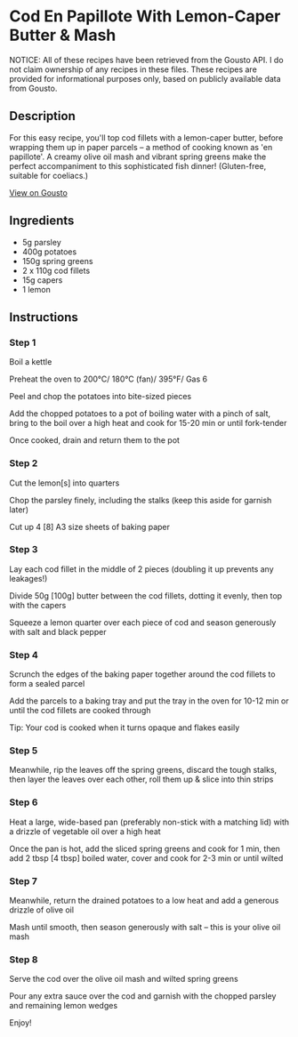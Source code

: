 # Cod En Papillote With Lemon-Caper Butter & Mash

NOTICE: All of these recipes have been retrieved from the Gousto API. I do not claim ownership of any recipes in these files. These recipes are provided for informational purposes only, based on publicly available data from Gousto.

## Description

For this easy recipe, you'll top cod fillets with a lemon-caper butter, before wrapping them up in paper parcels – a method of cooking known as 'en papillote'. A creamy olive oil mash and vibrant spring greens make the perfect accompaniment to this sophisticated fish dinner! (Gluten-free, suitable for coeliacs.)

[View on Gousto](https://www.gousto.co.uk/recipes/cookbook/cod-en-papillote-with-lemon-caper-butter-mash)

## Ingredients

- 5g parsley
- 400g potatoes
- 150g spring greens
- 2 x 110g cod fillets
- 15g capers
- 1 lemon

## Instructions


### Step 1

Boil a kettle 


Preheat the oven to 200°C/ 180°C (fan)/ 395°F/ Gas 6


Peel and chop the potatoes into bite-sized pieces 


Add the chopped potatoes to a pot of boiling water with a pinch of salt, bring to the boil over a high heat and cook for 15-20 min or until fork-tender


Once cooked, drain and return them to the pot


### Step 2

Cut the lemon<span class="text-danger">[s]</span> into quarters


Chop the parsley finely, including the stalks (keep this aside for garnish later)


Cut up 4 <span class="text-danger">[8]</span> A3 size sheets of baking paper


### Step 3

Lay each cod fillet in the middle of 2 pieces (doubling it up prevents any leakages!)


Divide 50g <span class="text-danger">[100g]</span> butter between the cod fillets, dotting it evenly, then top with the capers 


Squeeze a lemon quarter over each piece of cod and season generously with salt and black pepper


### Step 4

Scrunch the edges of the baking paper together around the cod fillets to form a sealed parcel


Add the parcels to a baking tray and put the tray in the oven for 10-12 min or until the cod fillets are cooked through


Tip: <span class="text-highlight">You</span>r cod is cooked when it turns opaque and flakes easily


### Step 5

Meanwhile, rip the leaves off the spring greens, discard the tough stalks, then layer the leaves over each other, roll them up &amp; slice into thin strips


### Step 6

Heat a large, wide-based pan (preferably non-stick with a matching lid) with a drizzle of vegetable oil over a high heat


Once the pan is hot, add the sliced spring greens and cook for 1 min, then add 2 tbsp <span class="text-danger">[4 tbsp]</span> boiled water, cover and cook for 2-3 min or until wilted


### Step 7

Meanwhile, return the drained potatoes to a low heat and add a generous drizzle of olive oil


Mash until smooth, then season generously with salt<span class="text-highlight"> – this is your olive oil mash</span>

### Step 8

Serve the cod over the olive oil <span class="text-highlight">mash</span><span class="text-highlight"> and </span><span class="text-highlight">wilted spring greens</span><span class="text-highlight"> </span>


Pour any extra sauce over the cod and garnish with the chopped parsley and remaining lemon <span class="text-highlight">wedges</span>


Enjoy!

